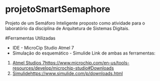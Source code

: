 # projetoSmartSemaphore
Projeto de um Semáforo Inteligente proposto como atividade para o laboratório da disciplina de Arquitetura de Sistemas Digitais.

#Ferramentas Utilizadas
- IDE - MicroCip Studio Atmel 7
- Simulação do esquemático - Simulide
Link de ambas as ferramentas:
1. [Atmel Studios 7](https://www.microchip.com/en-us/tools-resources/develop/microchip-studio#Downloads)https://www.microchip.com/en-us/tools-resources/develop/microchip-studio#Downloads
2. [Simulide](https://www.simulide.com/p/downloads.html)https://www.simulide.com/p/downloads.html
